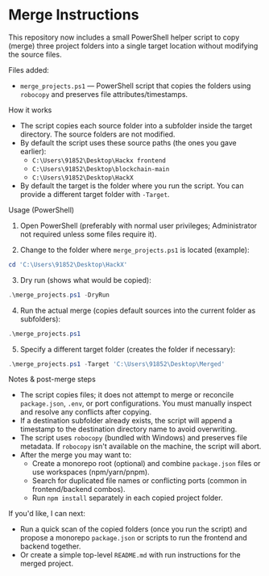 # Merge Instructions

This repository now includes a small PowerShell helper script to copy (merge) three project folders into a single target location without modifying the source files.

Files added:
- `merge_projects.ps1` — PowerShell script that copies the folders using `robocopy` and preserves file attributes/timestamps.

How it works
- The script copies each source folder into a subfolder inside the target directory. The source folders are not modified.
- By default the script uses these source paths (the ones you gave earlier):
  - `C:\Users\91852\Desktop\Hackx frontend`
  - `C:\Users\91852\Desktop\blockchain-main`
  - `C:\Users\91852\Desktop\HackX`
- By default the target is the folder where you run the script. You can provide a different target folder with `-Target`.

Usage (PowerShell)

1. Open PowerShell (preferably with normal user privileges; Administrator not required unless some files require it).

2. Change to the folder where `merge_projects.ps1` is located (example):

```powershell
cd 'C:\Users\91852\Desktop\HackX'
```

3. Dry run (shows what would be copied):

```powershell
.\merge_projects.ps1 -DryRun
```

4. Run the actual merge (copies default sources into the current folder as subfolders):

```powershell
.\merge_projects.ps1
```

5. Specify a different target folder (creates the folder if necessary):

```powershell
.\merge_projects.ps1 -Target 'C:\Users\91852\Desktop\Merged'
```

Notes & post-merge steps
- The script copies files; it does not attempt to merge or reconcile `package.json`, `.env`, or port configurations. You must manually inspect and resolve any conflicts after copying.
- If a destination subfolder already exists, the script will append a timestamp to the destination directory name to avoid overwriting.
- The script uses `robocopy` (bundled with Windows) and preserves file metadata. If `robocopy` isn't available on the machine, the script will abort.
- After the merge you may want to:
  - Create a monorepo root (optional) and combine `package.json` files or use workspaces (npm/yarn/pnpm).
  - Search for duplicated file names or conflicting ports (common in frontend/backend combos).
  - Run `npm install` separately in each copied project folder.

If you'd like, I can next:
- Run a quick scan of the copied folders (once you run the script) and propose a monorepo `package.json` or scripts to run the frontend and backend together.
- Or create a simple top-level `README.md` with run instructions for the merged project.
